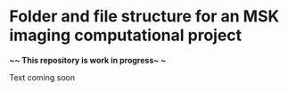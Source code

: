# Folder and file structure for an MSK imaging computational project


**~~ This repository is work in progress~ ~**

Text coming soon